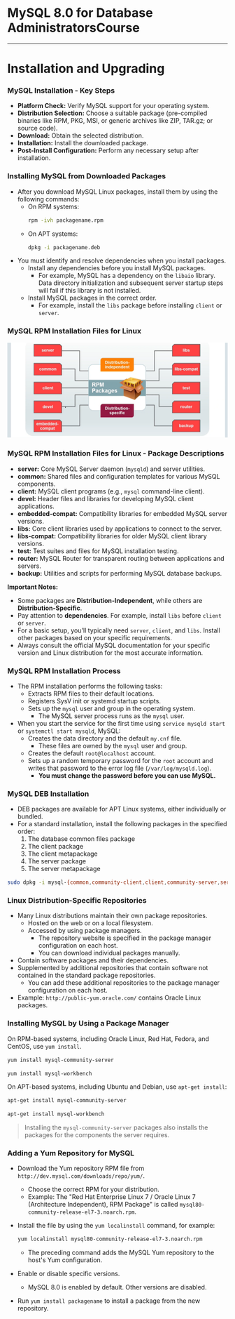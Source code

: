 # MySQL 8.0 for Database AdministratorsCourse

---

# Installation and Upgrading

### MySQL Installation - Key Steps

* **Platform Check:** Verify MySQL support for your operating system.
* **Distribution Selection:** Choose a suitable package (pre-compiled binaries like RPM, PKG, MSI, or generic archives like ZIP, TAR.gz; or source code).
* **Download:** Obtain the selected distribution.
* **Installation:** Install the downloaded package.
* **Post-Install Configuration:** Perform any necessary setup after installation.

### Installing MySQL from Downloaded Packages

* After you download MySQL Linux packages, install them by using the following commands:
    * On RPM systems:
        ```bash
        rpm -ivh packagename.rpm
        ```
    * On APT systems:
        ```bash
        dpkg -i packagename.deb
        ```
* You must identify and resolve dependencies when you install packages.
    * Install any dependencies before you install MySQL packages.
        * For example, MySQL has a dependency on the `libaio` library. Data directory initialization and subsequent server startup steps will fail if this library is not installed.
    * Install MySQL packages in the correct order.
        * For example, install the `libs` package before installing `client` or `server`.

### MySQL RPM Installation Files for Linux

![alt text](image-1.png)

### MySQL RPM Installation Files for Linux - Package Descriptions

* **server:** Core MySQL Server daemon (`mysqld`) and server utilities.
* **common:** Shared files and configuration templates for various MySQL components.
* **client:** MySQL client programs (e.g., `mysql` command-line client).
* **devel:** Header files and libraries for developing MySQL client applications.
* **embedded-compat:** Compatibility libraries for embedded MySQL server versions.
* **libs:** Core client libraries used by applications to connect to the server.
* **libs-compat:** Compatibility libraries for older MySQL client library versions.
* **test:** Test suites and files for MySQL installation testing.
* **router:** MySQL Router for transparent routing between applications and servers.
* **backup:** Utilities and scripts for performing MySQL database backups.

**Important Notes:**

* Some packages are **Distribution-Independent**, while others are **Distribution-Specific**.
* Pay attention to **dependencies**. For example, install `libs` before `client` or `server`.
* For a basic setup, you'll typically need `server`, `client`, and `libs`. Install other packages based on your specific requirements.
* Always consult the official MySQL documentation for your specific version and Linux distribution for the most accurate information.

### MySQL RPM Installation Process

* The RPM installation performs the following tasks:
    * Extracts RPM files to their default locations.
    * Registers SysV init or systemd startup scripts.
    * Sets up the `mysql` user and group in the operating system.
        * The MySQL server process runs as the `mysql` user.
* When you start the service for the first time using `service mysqld start` or `systemctl start mysqld`, MySQL:
    * Creates the data directory and the default `my.cnf` file.
        * These files are owned by the `mysql` user and group.
    * Creates the default `root@localhost` account.
    * Sets up a random temporary password for the `root` account and writes that password to the error log file (`/var/log/mysqld.log`).
        * **You must change the password before you can use MySQL.**


### MySQL DEB Installation

* DEB packages are available for APT Linux systems, either individually or bundled.
* For a standard installation, install the following packages in the specified order:
    1. The database common files package
    2. The client package
    3. The client metapackage
    4. The server package
    5. The server metapackage

```bash
sudo dpkg -i mysql-{common,community-client,client,community-server,server}_*.deb
```

### Linux Distribution-Specific Repositories

* Many Linux distributions maintain their own package repositories.
    * Hosted on the web or on a local filesystem.
    * Accessed by using package managers.
        * The repository website is specified in the package manager configuration on each host.
        * You can download individual packages manually.
* Contain software packages and their dependencies.
* Supplemented by additional repositories that contain software not contained in the standard package repositories.
    * You can add these additional repositories to the package manager configuration on each host.
* Example: `http://public-yum.oracle.com/` contains Oracle Linux packages.

### Installing MySQL by Using a Package Manager

On RPM-based systems, including Oracle Linux, Red Hat, Fedora, and CentOS, use `yum install`.
```bash
yum install mysql-community-server
```
```bash
yum install mysql-workbench
```

On APT-based systems, including Ubuntu and Debian, use `apt-get install`:
```bash
apt-get install mysql-community-server
```
```bash
apt-get install mysql-workbench
```
> Installing the `mysql-community-server` packages also installs the packages for the components the server requires.

### Adding a Yum Repository for MySQL

* Download the Yum repository RPM file from `http://dev.mysql.com/downloads/repo/yum/`.
    * Choose the correct RPM for your distribution.
    * Example: The "Red Hat Enterprise Linux 7 / Oracle Linux 7 (Architecture Independent), RPM Package" is called `mysql80-community-release-el7-3.noarch.rpm`.

* Install the file by using the `yum localinstall` command, for example:
    ```bash
    yum localinstall mysql80-community-release-el7-3.noarch.rpm
    ```
    * The preceding command adds the MySQL Yum repository to the host's Yum configuration.

* Enable or disable specific versions.
    * MySQL 8.0 is enabled by default. Other versions are disabled.

* Run `yum install packagename` to install a package from the new repository.

